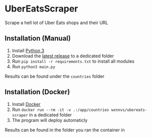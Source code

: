 # UberEatsScraper
Scrape a hell lot of  Uber Eats shops and their URL

## Installation (Manual)

1. Install [Python 3](https://www.python.org/downloads/)
2. Download the [latest release](github.com/wxnnvs/UberEatsScraper/releases/latest) to a dedicated folder
3. Run `pip install -r requirements.txt` to install all modules
4. Run `python3 main.py`

Results can be found under the `countries` folder

## Installation (Docker)

1. Install [Docker](https://www.docker.com/get-started/)
2. Run `docker run --rm -it -v .:/app/countries wxnnvs/ubereats-scraper` in a dedicated folder
3. The program will deploy automaticly

Results can be found in the folder you ran the container in